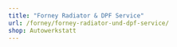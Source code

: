 ```yaml
---
title: "Forney Radiator & DPF Service"
url: /forney/forney-radiator-und-dpf-service/
shop: Autowerkstatt
---
```


